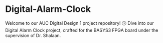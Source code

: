 # Digital-Alarm-Clock
Welcome to our AUC Digital Design 1 project repository! 🕒 Dive into our Digital Alarm Clock project, crafted for the BASYS3 FPGA board under the supervision of Dr. Shalaan. 
